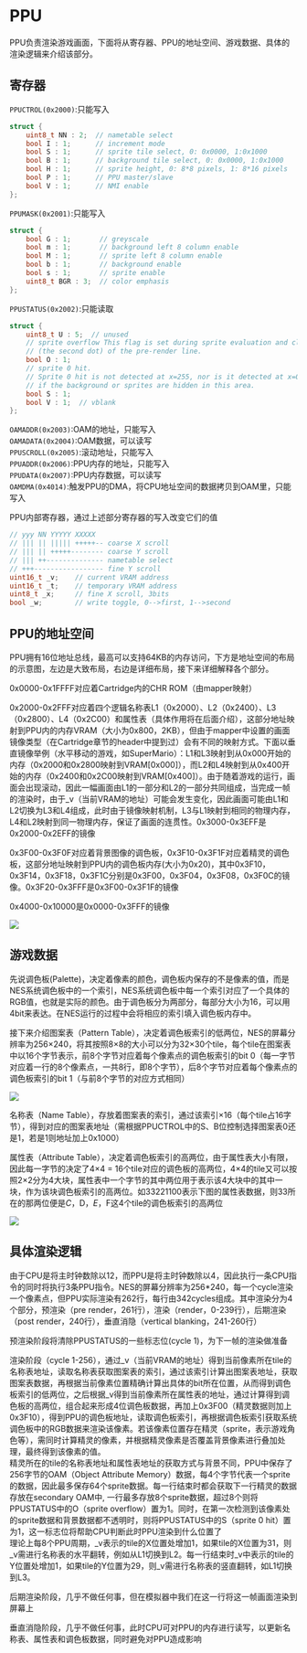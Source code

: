 # PPU
PPU负责渲染游戏画面，下面将从寄存器、PPU的地址空间、游戏数据、具体的渲染逻辑来介绍该部分。
## 寄存器
`PPUCTROL(0x2000)`:只能写入
~~~c++
struct {
    uint8_t NN : 2;  // nametable select
    bool I : 1;      // increment mode
    bool S : 1;      // sprite tile select, 0: 0x0000, 1:0x1000
    bool B : 1;      // background tile select, 0: 0x0000, 1:0x1000
    bool H : 1;      // sprite height, 0: 8*8 pixels, 1: 8*16 pixels
    bool P : 1;      // PPU master/slave
    bool V : 1;      // NMI enable
};
~~~
`PPUMASK(0x2001)`:只能写入
~~~c++
struct {
    bool G : 1;       // greyscale
    bool m : 1;       // background left 8 column enable
    bool M : 1;       // sprite left 8 column enable
    bool b : 1;       // background enable
    bool s : 1;       // sprite enable
    uint8_t BGR : 3;  // color emphasis
};
~~~
`PPUSTATUS(0x2002)`:只能读取
~~~c++
struct {
    uint8_t U : 5;  // unused
    // sprite overflow This flag is set during sprite evaluation and cleared at dot 1
    // (the second dot) of the pre-render line.
    bool O : 1;    
    // sprite 0 hit.
    // Sprite 0 hit is not detected at x=255, nor is it detected at x=0 through 7
    // if the background or sprites are hidden in this area. 
    bool S : 1;  
    bool V : 1;  // vblank
};
~~~
`OAMADDR(0x2003)`:OAM的地址，只能写入  
`OAMADATA(0x2004)`:OAM数据，可以读写  
`PPUSCROLL(0x2005)`:滚动地址，只能写入  
`PPUADDR(0x2006)`:PPU内存的地址，只能写入  
`PPUDATA(0x2007)`:PPU内存数据，可以读写  
`OAMDMA(0x4014)`:触发PPU的DMA，将CPU地址空间的数据拷贝到OAM里，只能写入

PPU内部寄存器，通过上述部分寄存器的写入改变它们的值
~~~c++
// yyy NN YYYYY XXXXX
// ||| || ||||| +++++-- coarse X scroll
// ||| || +++++-------- coarse Y scroll
// ||| ++-------------- nametable select
// +++----------------- fine Y scroll
uint16_t _v;    // current VRAM address
uint16_t _t;    // temporary VRAM address
uint8_t _x;     // fine X scroll, 3bits
bool _w;        // write toggle, 0-->first, 1-->second
~~~
## PPU的地址空间
PPU拥有16位地址总线，最高可以支持64KB的内存访问，下方是地址空间的布局的示意图，左边是大致布局，右边是详细布局，接下来详细解释各个部分。

0x0000-0x1FFFF对应着Cartridge内的CHR ROM（由mapper映射）

0x2000-0x2FFF对应着四个逻辑名称表L1（0x2000）、L2（0x2400）、L3（0x2800）、L4（0x2C00）和属性表（具体作用将在后面介绍），这部分地址映射到PPU内的内存VRAM（大小为0x800，2KB），但由于mapper中设置的画面镜像类型（在Cartridge章节的header中提到过）会有不同的映射方式。下面以垂直镜像举例（水平移动的游戏，如SuperMario）：L1和L3映射到从0x000开始的内存（0x2000和0x2800映射到VRAM[0x000]），而L2和L4映射到从0x400开始的内存（0x2400和0x2C00映射到VRAM[0x400]）。由于随着游戏的运行，画面会出现滚动，因此一幅画面由L1的一部分和L2的一部分共同组成，当完成一帧的渲染时，由于_v（当前VRAM的地址）可能会发生变化，因此画面可能由L1和L2切换为L3和L4组成，此时由于镜像映射机制，L3与L1映射到相同的物理内存，L4和L2映射到同一物理内存，保证了画面的连贯性。0x3000-0x3EFF是0x2000-0x2EFF的镜像

0x3F00-0x3F0F对应着背景图像的调色板，0x3F10-0x3F1F对应着精灵的调色板，这部分地址映射到PPU内的调色板内存(大小为0x20)，其中0x3F10，0x3F14，0x3F18，0x3F1C分别是0x3F00，0x3F04，0x3F08，0x3F0C的镜像。0x3F20-0x3FFF是0x3F00-0x3F1F的镜像

0x4000-0x10000是0x0000-0x3FFF的镜像

![](PPU_memory_map.png)

## 游戏数据
先说调色板(Palette)，决定着像素的颜色，调色板内保存的不是像素的值，而是NES系统调色板中的一个索引，NES系统调色板中每一个索引对应了一个具体的RGB值，也就是实际的颜色。由于调色板分为两部分，每部分大小为16，可以用4bit来表达。在NES运行的过程中会将相应的索引填入调色板内存中。

接下来介绍图案表（Pattern Table），决定着调色板索引的低两位，NES的屏幕分辨率为256×240，将其按照8×8的大小可以分为32×30个tile，每个tile在图案表中以16个字节表示，前8个字节对应着每个像素点的调色板索引的bit 0（每一字节对应着一行的8个像素点，一共8行，即8个字节），后8个字节对应着每个像素点的调色板索引的bit 1（与前8个字节的对应方式相同）

![](PatternTable_example.png)

名称表（Name Table），存放着图案表的索引，通过该索引×16（每个tile占16字节），得到对应的图案表地址（需根据PPUCTROL中的S、B位控制选择图案表0还是1，若是1则地址加上0x1000）

属性表（Attribute Table），决定着调色板索引的高两位，由于属性表大小有限，因此每一字节的决定了4×4 = 16个tile对应的调色板的高两位，4×4的tile又可以按照2×2分为4大块，属性表中一个字节的其中两位用于表示该4大块中的其中一块，作为该块调色板索引的高两位。如33221100表示下图的属性表数据，则33所在的那两位便是$C，$D，$E，$F这4个tile的调色板索引的高两位

![](AttributeTable_example.png)

## 具体渲染逻辑
由于CPU是将主时钟数除以12，而PPU是将主时钟数除以4，因此执行一条CPU指令的同时将执行3条PPU指令。NES的屏幕分辨率为256*240，每一个cycle渲染一个像素点，但PPU实际渲染有262行，每行由342cycles组成。其中渲染分为4个部分，预渲染（pre render，261行），渲染（render，0-239行），后期渲染（post render，240行），垂直消隐（vertical blanking，241-260行）

预渲染阶段将清除PPUSTATUS的一些标志位(cycle 1)，为下一帧的渲染做准备

渲染阶段（cycle 1-256），通过_v（当前VRAM的地址）得到当前像素所在tile的名称表地址，读取名称表获取图案表的索引，通过该索引计算出图案表地址，获取图案表数据，再根据当前像素位置精确计算出具体的bit所在位置，从而得到调色板索引的低两位，之后根据_v得到当前像素所在属性表的地址，通过计算得到调色板的高两位，组合起来形成4位调色板数据，再加上0x3F00（精灵数据则加上0x3F10），得到PPU的调色板地址，读取调色板索引，再根据调色板索引获取系统调色板中的RGB数据来渲染该像素。若该像素位置存在精灵（sprite，表示游戏角色等），需同时计算精灵的像素，并根据精灵像素是否覆盖背景像素进行叠加处理，最终得到该像素的值。  
精灵所在的tile的名称表地址和属性表地址的获取方式与背景不同，PPU中保存了256字节的OAM（Object Attribute Memory）数据，每4个字节代表一个sprite的数据，因此最多保存64个sprite数据。每一行结束时都会获取下一行精灵的数据存放在secondary OAM中, 一行最多存放8个sprite数据，超过8个则将PPUSTATUS中的O（sprite overflow）置为1。同时，在第一次检测到该像素处的sprite数据和背景数据都不透明时，则将PPUSTATUS中的S（sprite 0 hit）置为1，这一标志位将帮助CPU判断此时PPU渲染到什么位置了  
理论上每8个PPU周期，_v表示的tile的X位置处增加1，如果tile的X位置为31，则_v需进行名称表的水平翻转，例如从L1切换到L2。每一行结束时_v中表示的tile的Y位置处增加1，如果tile的Y位置为29，则_v需进行名称表的竖直翻转，如L1切换到L3。

后期渲染阶段，几乎不做任何事，但在模拟器中我们在这一行将这一帧画面渲染到屏幕上

垂直消隐阶段，几乎不做任何事，此时CPU可对PPU的内存进行读写，以更新名称表、属性表和调色板数据，同时避免对PPU造成影响